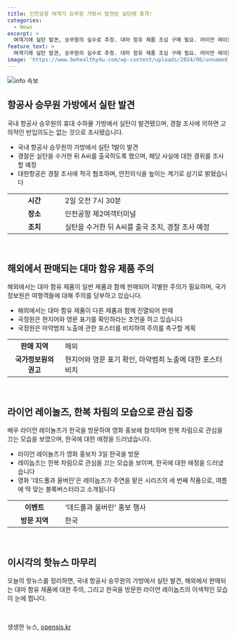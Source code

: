 ```yaml
---
title: 인천공항 여객기 승무원 가방서 발견된 실탄에 충격!
categories:
  - News
excerpt: >
  여객기에 실탄 발견, 승무원의 실수로 추정. 대마 함유 제품 조심 구매 필요. 라이언 레이놀즈, 영화 홍보차 한복 착용, 대한민국에 호감 표시.
feature_text: >
  여객기에 실탄 발견, 승무원의 실수로 추정. 대마 함유 제품 조심 구매 필요. 라이언 레이놀즈, 영화 홍보차 한복 착용, 대한민국에 호감 표시.
image: 'https://www.behealthy4u.com/wp-content/uploads/2024/06/unnamed-file.png'
---
```


<p><img src="https://www.behealthy4u.com/wp-content/uploads/2024/06/unnamed-file.png" alt="info 속보" /></p>

<h2 data-ke-size="size26">항공사 승무원 가방에서 실탄 발견</h2>

<p data-ke-size="size16">국내 항공사 승무원의 휴대 수하물 가방에서 실탄이 발견됐으며, 경찰 조사에 의하면 고의적인 반입의도는 없는 것으로 조사됐습니다.</p>

<ul>
    <li>국내 항공사 승무원의 가방에서 실탄 1발이 발견</li>
    <li>경찰은 실탄을 수거한 뒤 A씨를 출국하도록 했으며, 해당 사실에 대한 경위를 조사할 예정</li>
    <li>대한항공은 경찰 조사에 적극 협조하며, 안전의식을 높이는 계기로 삼기로 밝혔습니다</li>
</ul>

<table>
    <colgroup>
    <col width="158">
    <col width="511">
    </colgroup>
    <tbody>
        <tr>
            <td style="text-align: center; height: 17px;"><b>시간</b></td>
            <td style="height: 17px;">2일 오전 7시 30분</td>
        </tr>
        <tr>
            <td style="text-align: center; height: 17px;"><b>장소</b></td>
            <td style="height: 17px;">인천공항 제2여객터미널</td>
        </tr>
        <tr>
            <td style="text-align: center; height: 17px;"><b>조치</b></td>
            <td style="height: 17px;">실탄을 수거한 뒤 A씨를 출국 조치, 경찰 조사 예정</td>
        </tr>
    </tbody>
</table>

<p data-ke-size="size16">&nbsp;</p>

<h2 data-ke-size="size26">해외에서 판매되는 대마 함유 제품 주의</h2>

<p data-ke-size="size16">해외에서는 대마 함유 제품이 일반 제품과 함께 판매되어 각별한 주의가 필요하며, 국가정보원은 여행객들에 대해 주의를 당부하고 있습니다.</p>

<ul>
    <li>해외에서는 대마 함유 제품이 다른 제품과 함께 진열되어 판매</li>
    <li>국정원은 현지어와 영문 표기를 확인하라는 조언을 하고 있습니다</li>
    <li>국정원은 마약범죄 노출에 관한 포스터를 비치하여 주의를 촉구할 계획</li>
</ul>

<table>
    <colgroup>
    <col width="158">
    <col width="511">
    </colgroup>
    <tbody>
        <tr>
            <td style="text-align: center; height: 17px;"><b>판매 지역</b></td>
            <td style="height: 17px;">해외</td>
        </tr>
        <tr>
            <td style="text-align: center; height: 17px;"><b>국가정보원의 권고</b></td>
            <td style="height: 17px;">현지어와 영문 표기 확인, 마약범죄 노출에 대한 포스터 비치</td>
        </tr>
    </tbody>
</table>

<p data-ke-size="size16">&nbsp;</p>

<h2 data-ke-size="size26">라이언 레이놀즈, 한복 차림의 모습으로 관심 집중</h2>

<p data-ke-size="size16">배우 라이언 레이놀즈가 한국을 방문하여 영화 홍보에 참석하며 한복 차림으로 관심을 끄는 모습을 보였으며, 한국에 대한 애정을 드러냈습니다.</p>

<ul>
    <li>라이언 레이놀즈가 영화 홍보차 3일 한국을 방문</li>
    <li>레이놉즈는 한복 차림으로 관심을 끄는 모습을 보이며, 한국에 대한 애정을 드러냈습니다</li>
    <li>영화 '데드풀과 울버린'은 레이놉즈가 주연을 맡은 시리즈의 세 번째 작품으로, 여름에 딱 맞는 블록버스터라고 소개됩니다</li>
</ul>

<table>
    <colgroup>
    <col width="158">
    <col width="511">
    </colgroup>
    <tbody>
        <tr>
            <td style="text-align: center; height: 17px;"><b>이벤트</b></td>
            <td style="height: 17px;">'데드풀과 울버린' 홍보 행사</td>
        </tr>
        <tr>
            <td style="text-align: center; height: 17px;"><b>방문 지역</b></td>
            <td style="height: 17px;">한국</td>
        </tr>
    </tbody>
</table>

<p data-ke-size="size16">&nbsp;</p>

<h2 data-ke-size="size26">이시각의 핫뉴스 마무리</h2>

<p data-ke-size="size16">오늘의 핫뉴스를 정리하면, 국내 항공사 승무원의 가방에서 실탄 발견, 해외에서 판매되는 대마 함유 제품에 대한 주의, 그리고 한국을 방문한 라이언 레이놉즈의 이색적인 모습이 눈에 띕니다.</p>

<div><span data-image-type="gif" contenteditable="false" data-image-width="180" data-image-height="145" data-original-url="https://t1.daumcdn.net/news/201803/16/tvdaily/20180316150754765vxul.gif" data-source="user-inserted" data-image-id="989580" data-caption="라이언 레이놉즈, 한복 차림으로 화제" class="ke-image-gif" data-ke-size="size18"></span></div>

<p data-ke-size="size16">&nbsp;</p>
생생한 뉴스, <a href="https://opensis.kr" rel="dofollow">opensis.kr</a>


